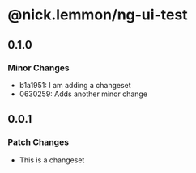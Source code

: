 # @nick.lemmon/ng-ui-test

## 0.1.0

### Minor Changes

- b1a1951: I am adding a changeset
- 0630259: Adds another minor change

## 0.0.1

### Patch Changes

- This is a changeset
